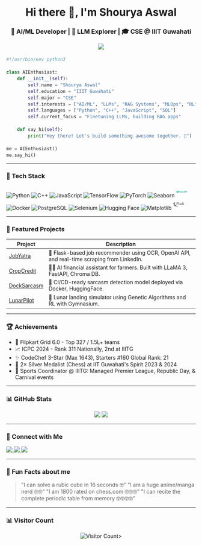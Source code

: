 <h1 align="center">Hi there 👋, I'm Shourya Aswal</h1>
<h3 align="center">🚀 AI/ML Developer | 🧠 LLM Explorer | 🎓 CSE @ IIIT Guwahati</h3>

<p align="center">
  <img src="https://media.giphy.com/media/2IudUHdI075HL02Pkk/giphy.gif" height="200"/>
</p>

```python
#!/usr/bin/env python3

class AIEnthusiast:
    def __init__(self):
        self.name = "Shourya Aswal"
        self.education = "IIIT Guwahati"
        self.major = "CSE"
        self.interests = ["AI/ML", "LLMs", "RAG Systems", "MLOps", "RL"]
        self.languages = ["Python", "C++", "JavaScript", "SQL"]
        self.current_focus = "Finetuning LLMs, building RAG apps"

    def say_hi(self):
        print("Hey there! Let's build something awesome together. 🚀")

me = AIEnthusiast()
me.say_hi()
```

---

### 🧠 Tech Stack
<div align="left">
<img src="https://cdn.jsdelivr.net/gh/devicons/devicon/icons/python/python-original.svg" height="30" alt="Python"/>
<img src="https://cdn.jsdelivr.net/gh/devicons/devicon/icons/cplusplus/cplusplus-original.svg" height="30" alt="C++"/>
<img src="https://cdn.jsdelivr.net/gh/devicons/devicon/icons/javascript/javascript-original.svg" height="30" alt="JavaScript"/>
<img src="https://cdn.jsdelivr.net/gh/devicons/devicon/icons/tensorflow/tensorflow-original.svg" height="30" alt="TensorFlow"/>
<img src="https://cdn.jsdelivr.net/gh/devicons/devicon/icons/pytorch/pytorch-original.svg" height="30" alt="PyTorch"/> 
<img src="https://seaborn.pydata.org/_static/logo-mark-lightbg.svg" height="30" alt="Seaborn"/> 
<img src="https://raw.githubusercontent.com/devicons/devicon/master/icons/fastapi/fastapi-original-wordmark.svg" height="30" alt="FastAPI"/>
<img src="https://cdn.jsdelivr.net/gh/devicons/devicon/icons/docker/docker-original.svg" height="30" alt="Docker"/>
<img src="https://cdn.jsdelivr.net/gh/devicons/devicon/icons/postgresql/postgresql-original.svg" height="30" alt="PostgreSQL"/>
<img src="https://cdn.jsdelivr.net/gh/devicons/devicon/icons/selenium/selenium-original.svg" height="30" alt="Selenium"/>
<img src="https://huggingface.co/datasets/huggingface/brand-assets/resolve/main/hf-logo.svg" height="30" alt="Hugging Face"/>
<img src="https://matplotlib.org/stable/_static/logo_light.svg" height="30" alt="Matplotlib"/> 
<img src="https://raw.githubusercontent.com/devicons/devicon/master/icons/flask/flask-original-wordmark.svg" height="30" alt="Flask"/>

</div>


---

### 🚀 Featured Projects

| Project | Description |
|--------|-------------|
| [JobYatra](https://github.com/ShouryaAswal/JobYatra) | 🔹 Flask-based job recommender using OCR, OpenAI API, and real-time scraping from LinkedIn. |
| [CropCredit](https://github.com/ShouryaAswal/CropCredit) | 👨‍🌾 AI financial assistant for farmers. Built with LLaMA 3, FastAPI, Chroma DB. |
| [DockSarcasm](https://github.com/ShouryaAswal/DockSarcasm) | 🤖 CI/CD-ready sarcasm detection model deployed via Docker, HuggingFace. |
| [LunarPilot](https://github.com/ShouryaAswal/LunarPilot) | 🌌 Lunar landing simulator using Genetic Algorithms and RL with Gymnasium. |

---

### 🏆 Achievements

- 🥇 Flipkart Grid 6.0 - Top 327 / 1.5L+ teams
- 📈 ICPC 2024 - Rank 311 Nationally, 2nd at IIITG
- ✨ CodeChef 3-Star (Max 1643), Starters #160 Global Rank: 21
- 🏅 2× Silver Medalist (Chess) at IIT Guwahati's Spirit 2023 & 2024
- 🏃 Sports Coordinator @ IIITG: Managed Premier League, Republic Day, & Carnival events

---

### 📊 GitHub Stats
<div align="center">
  <img src="https://github-readme-stats.vercel.app/api?username=ShouryaAswal&show_icons=true&theme=tokyonight" />
  <img src="https://github-readme-streak-stats.herokuapp.com?user=ShouryaAswal&theme=tokyonight" />
</div>

---

### 📩 Connect with Me
<div align="left">
  <a href="mailto:shouryaaswal@hotmail.com">
    <img src="https://img.shields.io/static/v1?message=Email&logo=microsoft-outlook&label=&color=0078D4&logoColor=white&labelColor=&style=for-the-badge" height="35"/>
  </a>
  <a href="https://www.linkedin.com/in/shourya-aswal/](https://www.linkedin.com/in/shourya-aswal-bbb475288/">
    <img src="https://img.shields.io/static/v1?message=LinkedIn&logo=linkedin&label=&color=0077B5&logoColor=white&labelColor=&style=for-the-badge" height="35"/>
  </a>
  <a href="https://github.com/ShouryaAswal">
    <img src="https://img.shields.io/static/v1?message=GitHub&logo=github&label=&color=181717&logoColor=white&labelColor=&style=for-the-badge" height="35"/>
  </a>
</div>

---

### 📅 Fun Facts about me

> "I can solve a rubic cube in 16 seconds 🤓"
> "I am a huge anime/manga nerd 🤓🤓"
> "I am 1800 rated on chess.com 🤓🤓🤓" 
> "I can recite the complete periodic table from memory 🤓🤓🤓🤓"
---

### 📊 Visitor Count

<div align="center">
  <img src="https://profile-counter.glitch.me/ShouryaAswal/count.svg" alt="Visitor Count"/>>
</div>

